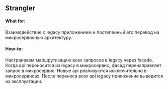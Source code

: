 ## Strangler

#### What for:
Взаимодействие с legacy приложением и постепенный его перевод на микросервисную архитектуру.

#### How-to:  
Настраиваем маршрутизацию всех запросов в legacy через facade. Когда api переносится из legacy в микросервис, фасад перенаправляет запрос в микросервис. Новые api реализуются исключительно в микросервисах. После переноса всех api legacy приложение выводится из эксплуатации.

